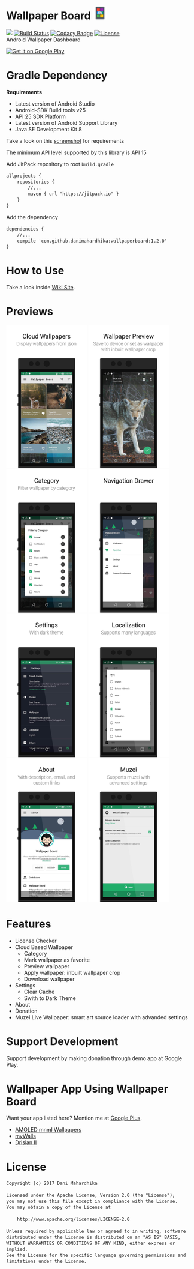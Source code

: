 # Wallpaper Board <img src="https://raw.githubusercontent.com/danimahardhika/wallpaperboard/master/arts/icon.png" width="35">
[![](https://jitpack.io/v/danimahardhika/wallpaperboard.svg)](https://jitpack.io/#danimahardhika/wallpaperboard) [![Build Status](https://travis-ci.org/danimahardhika/wallpaperboard.svg?branch=master)](https://travis-ci.org/danimahardhika/wallpaperboard) [![Codacy Badge](https://api.codacy.com/project/badge/Grade/3b44524988a940fa9a48917bd6ed5367)](https://www.codacy.com/app/danimahardhika/wallpaperboard?utm_source=github.com&amp;utm_medium=referral&amp;utm_content=danimahardhika/wallpaperboard&amp;utm_campaign=Badge_Grade) [![License](https://img.shields.io/badge/License-Apache%202.0-blue.svg)](https://opensource.org/licenses/Apache-2.0)
<br>Android Wallpaper Dashboard
<p><a href='https://play.google.com/store/apps/details?id=com.dm.wallpaper.board.demo&pcampaignid=MKT-Other-global-all-co-prtnr-py-PartBadge-Mar2515-1'><img alt='Get it on Google Play' src='https://play.google.com/intl/en_us/badges/images/generic/en_badge_web_generic.png' width="200"/></a></p>

# Gradle Dependency
**Requirements**
* Latest version of Android Studio</li>
* Android-SDK Build tools v25</li>
* API 25 SDK Platform</li>
* Latest version of Android Support Library</li>
* Java SE Development Kit 8</li>

Take a look on this [screenshot](https://raw.githubusercontent.com/danimahardhika/candybar-library/698d102f504f5a843af4f5bc67a340a09b3c5889/screenshots/requirements.jpg) for requirements

The minimum API level supported by this library is API 15

Add JitPack repository to root `build.gradle`
```Gradle
allprojects {
    repositories {
        //...
        maven { url "https://jitpack.io" }
    }
}
```
Add the dependency
```Gradle
dependencies {
    //...
    compile 'com.github.danimahardhika:wallpaperboard:1.2.0'
}
```

# How to Use
Take a look inside <a href="https://github.com/danimahardhika/wallpaperboard/wiki" target="_blank">Wiki Site</a>.

# Previews
<img src="https://raw.githubusercontent.com/danimahardhika/wallpaperboard/master/arts/SS01.jpg" width="215"> <img src="https://raw.githubusercontent.com/danimahardhika/wallpaperboard/master/arts/SS02.jpg" width="215"> <img src="https://raw.githubusercontent.com/danimahardhika/wallpaperboard/master/arts/SS03.jpg" width="215"> <img src="https://raw.githubusercontent.com/danimahardhika/wallpaperboard/master/arts/SS04.jpg" width="215"> <img src="https://raw.githubusercontent.com/danimahardhika/wallpaperboard/master/arts/SS05.jpg" width="215"> <img src="https://raw.githubusercontent.com/danimahardhika/wallpaperboard/master/arts/SS06.jpg" width="215"> <img src="https://raw.githubusercontent.com/danimahardhika/wallpaperboard/master/arts/SS07.jpg" width="215"> <img src="https://raw.githubusercontent.com/danimahardhika/wallpaperboard/master/arts/SS08.jpg" width="215">

# Features
* License Checker
* Cloud Based Wallpaper
  * Category
  * Mark wallpaper as favorite
  * Preview wallpaper
  * Apply wallpaper: inbuilt wallpaper crop
  * Download wallpaper
* Settings
  * Clear Cache
  * Swith to Dark Theme
* About
* Donation
* Muzei Live Wallpaper: smart art source loader with advanded settings

# Support Development
Support development by making donation through demo app at Google Play.

# Wallpaper App Using Wallpaper Board
Want your app listed here? Mention me at [Google Plus](https://plus.google.com/u/1/+DaniMahardhika).
* [AMOLED mnml Wallpapers](https://play.google.com/store/apps/details?id=yasanq.amoledmnml.wallpapers)
* [myWalls](https://play.google.com/store/apps/details?id=com.lc.mywalls)
* [Drisian II](https://play.google.com/store/apps/details?id=com.darin.drisianii)

# License
```
Copyright (c) 2017 Dani Mahardhika

Licensed under the Apache License, Version 2.0 (the "License");
you may not use this file except in compliance with the License.
You may obtain a copy of the License at

    http://www.apache.org/licenses/LICENSE-2.0

Unless required by applicable law or agreed to in writing, software
distributed under the License is distributed on an "AS IS" BASIS,
WITHOUT WARRANTIES OR CONDITIONS OF ANY KIND, either express or implied.
See the License for the specific language governing permissions and
limitations under the License.
```
